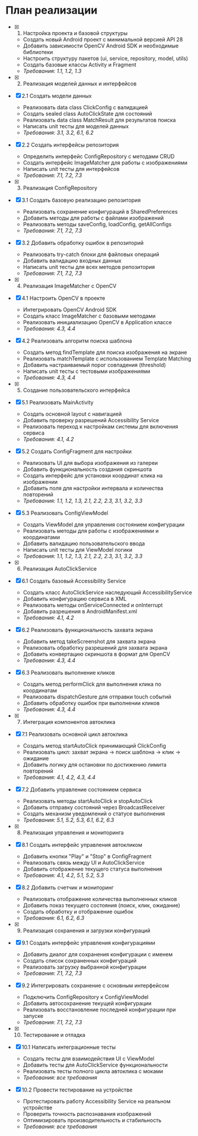 # План реализации

- [x] 1. Настройка проекта и базовой структуры
  - Создать новый Android проект с минимальной версией API 28
  - Добавить зависимости OpenCV Android SDK и необходимые библиотеки
  - Настроить структуру пакетов (ui, service, repository, model, utils)
  - Создать базовые классы Activity и Fragment
  - _Требования: 1.1, 1.2, 1.3_

- [x] 2. Реализация моделей данных и интерфейсов
- [x] 2.1 Создать модели данных
  - Реализовать data class ClickConfig с валидацией
  - Создать sealed class AutoClickState для состояний
  - Реализовать data class MatchResult для результатов поиска
  - Написать unit тесты для моделей данных
  - _Требования: 3.1, 3.2, 6.1, 6.2_

- [x] 2.2 Создать интерфейсы репозитория
  - Определить интерфейс ConfigRepository с методами CRUD
  - Создать интерфейс ImageMatcher для работы с изображениями
  - Написать unit тесты для интерфейсов
  - _Требования: 7.1, 7.2, 7.3_

- [x] 3. Реализация ConfigRepository
- [x] 3.1 Создать базовую реализацию репозитория
  - Реализовать сохранение конфигураций в SharedPreferences
  - Добавить методы для работы с файлами изображений
  - Реализовать методы saveConfig, loadConfig, getAllConfigs
  - _Требования: 7.1, 7.2, 7.3_

- [x] 3.2 Добавить обработку ошибок в репозиторий
  - Реализовать try-catch блоки для файловых операций
  - Добавить валидацию входных данных
  - Написать unit тесты для всех методов репозитория
  - _Требования: 7.1, 7.2, 7.3_

- [x] 4. Реализация ImageMatcher с OpenCV
- [x] 4.1 Настроить OpenCV в проекте
  - Интегрировать OpenCV Android SDK
  - Создать класс ImageMatcher с базовыми методами
  - Реализовать инициализацию OpenCV в Application классе
  - _Требования: 4.3, 4.4_

- [x] 4.2 Реализовать алгоритм поиска шаблона
  - Создать метод findTemplate для поиска изображения на экране
  - Реализовать matchTemplate с использованием Template Matching
  - Добавить настраиваемый порог совпадения (threshold)
  - Написать unit тесты с тестовыми изображениями
  - _Требования: 4.3, 4.4_

- [x] 5. Создание пользовательского интерфейса
- [x] 5.1 Реализовать MainActivity
  - Создать основной layout с навигацией
  - Добавить проверку разрешений Accessibility Service
  - Реализовать переход к настройкам системы для включения сервиса
  - _Требования: 4.1, 4.2_

- [x] 5.2 Создать ConfigFragment для настройки
  - Реализовать UI для выбора изображения из галереи
  - Добавить функциональность создания скриншота
  - Создать интерфейс для установки координат клика на изображении
  - Добавить поля для настройки интервала и количества повторений
  - _Требования: 1.1, 1.2, 1.3, 2.1, 2.2, 2.3, 3.1, 3.2, 3.3_

- [x] 5.3 Реализовать ConfigViewModel
  - Создать ViewModel для управления состоянием конфигурации
  - Реализовать методы для работы с изображениями и координатами
  - Добавить валидацию пользовательского ввода
  - Написать unit тесты для ViewModel логики
  - _Требования: 1.1, 1.2, 1.3, 2.1, 2.2, 2.3, 3.1, 3.2, 3.3_

- [x] 6. Реализация AutoClickService
- [x] 6.1 Создать базовый Accessibility Service
  - Создать класс AutoClickService наследующий AccessibilityService
  - Добавить конфигурацию сервиса в XML
  - Реализовать методы onServiceConnected и onInterrupt
  - Добавить разрешения в AndroidManifest.xml
  - _Требования: 4.1, 4.2_

- [x] 6.2 Реализовать функциональность захвата экрана
  - Добавить метод takeScreenshot для захвата экрана
  - Реализовать обработку разрешений для захвата экрана
  - Добавить конвертацию скриншота в формат для OpenCV
  - _Требования: 4.3, 4.4_

- [x] 6.3 Реализовать выполнение кликов
  - Создать метод performClick для выполнения клика по координатам
  - Реализовать dispatchGesture для отправки touch событий
  - Добавить обработку ошибок при выполнении кликов
  - _Требования: 4.3, 4.4_

- [x] 7. Интеграция компонентов автоклика
- [x] 7.1 Реализовать основной цикл автоклика
  - Создать метод startAutoClick принимающий ClickConfig
  - Реализовать цикл: захват экрана → поиск шаблона → клик → ожидание
  - Добавить логику для остановки по достижению лимита повторений
  - _Требования: 4.1, 4.2, 4.3, 4.4_

- [x] 7.2 Добавить управление состоянием сервиса
  - Реализовать методы startAutoClick и stopAutoClick
  - Добавить отправку состояний через BroadcastReceiver
  - Создать механизм уведомлений о статусе выполнения
  - _Требования: 5.1, 5.2, 5.3, 6.1, 6.2, 6.3_

- [x] 8. Реализация управления и мониторинга
- [x] 8.1 Создать интерфейс управления автокликом
  - Добавить кнопки "Play" и "Stop" в ConfigFragment
  - Реализовать связь между UI и AutoClickService
  - Добавить отображение текущего статуса выполнения
  - _Требования: 4.1, 4.2, 5.1, 5.2, 5.3_

- [x] 8.2 Добавить счетчик и мониторинг
  - Реализовать отображение количества выполненных кликов
  - Добавить показ текущего состояния (поиск, клик, ожидание)
  - Создать обработку и отображение ошибок
  - _Требования: 6.1, 6.2, 6.3_

- [x] 9. Реализация сохранения и загрузки конфигураций
- [x] 9.1 Создать интерфейс управления конфигурациями
  - Добавить диалог для сохранения конфигурации с именем
  - Создать список сохраненных конфигураций
  - Реализовать загрузку выбранной конфигурации
  - _Требования: 7.1, 7.2, 7.3_

- [x] 9.2 Интегрировать сохранение с основным интерфейсом
  - Подключить ConfigRepository к ConfigViewModel
  - Добавить автосохранение текущей конфигурации
  - Реализовать восстановление последней конфигурации при запуске
  - _Требования: 7.1, 7.2, 7.3_

- [x] 10. Тестирование и отладка
- [x] 10.1 Написать интеграционные тесты
  - Создать тесты для взаимодействия UI с ViewModel
  - Добавить тесты для AutoClickService функциональности
  - Реализовать тесты полного цикла автоклика с моками
  - _Требования: все требования_

- [x] 10.2 Провести тестирование на устройстве
  - Протестировать работу Accessibility Service на реальном устройстве
  - Проверить точность распознавания изображений
  - Оптимизировать производительность и стабильность
  - _Требования: все требования_